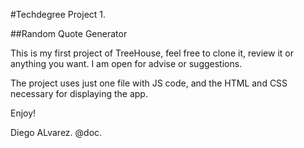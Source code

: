 #Techdegree Project 1.

##Random Quote Generator

This is my first project of TreeHouse, feel free to clone it, review it or anything you want. I am open for advise or suggestions.

The project uses just one file with JS code, and the HTML and CSS necessary for displaying the app.

Enjoy!

Diego ALvarez. @doc.
